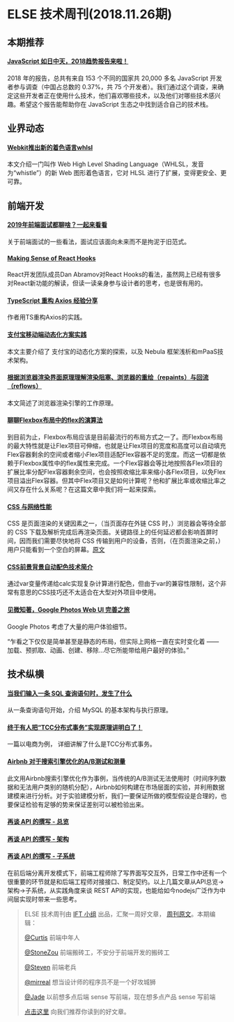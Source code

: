 # ELSE 技术周刊(2018.11.26期)

## 本期推荐

#### [JavaScript 如日中天，2018趋势报告来啦！](https://juejin.im/post/5bf3c7a551882511a85283f2)

2018 年的报告，总共有来自 153 个不同的国家共 20,000 多名 JavaScript 开发者参与调查（中国占总数的 0.37%，共 75 个开发者）。我们通过这个调查，来确定这些开发者正在使用什么技术，他们喜欢哪些技术，以及他们对哪些技术感兴趣。希望这个报告能帮助你在 JavaScript 生态之中找到适合自己的技术栈。


## 业界动态

#### [Webkit推出新的着色语言whlsl](https://mp.weixin.qq.com/s/L5gbeuoM8sqbgxfOBrx2iA)

本文介绍一门叫作 Web High Level Shading Language（WHLSL，发音为“whistle”）的新 Web 图形着色语言，它对 HLSL 进行了扩展，变得更安全、更可靠。


## 前端开发

#### [2019年前端面试都聊啥？一起来看看](https://mp.weixin.qq.com/s/e-IC588SZPJK2QRBm3KuHA)

关于前端面试的一些看法，面试应该面向未来而不是拘泥于旧范式。

#### [Making Sense of React Hooks](https://medium.com/@dan_abramov/making-sense-of-react-hooks-fdbde8803889)

React开发团队成员Dan Abramov对React Hooks的看法，虽然网上已经有很多对React新功能的解读，但读一读亲身参与设计者的思考，也是很有用的。

#### [TypeScript 重构 Axios 经验分享](https://juejin.im/post/5bf7f1c0e51d455ed74f625c)

作者用TS重构Axios的实践。

#### [支付宝移动端动态化方案实践](https://yq.aliyun.com/articles/670158)

本文主要介绍了 支付宝的动态化方案的探索，以及 Nebula 框架浅析和mPaaS技术架构。

#### [根据浏览器渲染界面原理理解渲染阻塞、浏览器的重绘（repaints）与回流（reflows）](https://segmentfault.com/a/1190000017123080)

本文简述了浏览器渲染引擎的工作原理。

#### [聊聊Flexbox布局中的flex的演算法](https://zhuanlan.zhihu.com/p/50666963)

到目前为止，Flexbox布局应该是目前最流行的布局方式之一了。而Flexbox布局的最大特性就是让Flex项目可伸缩，也就是让Flex项目的宽度和高度可以自动填充Flex容器剩余的空间或者缩小Flex项目适配Flex容器不足的宽度。而这一切都是依赖于Flexbox属性中的flex属性来完成。一个Flex容器会等比地按照各Flex项目的扩展比率分配Flex容器剩余空间，也会按照收缩比率来缩小各Flex项目，以免Flex项目溢出Flex容器。但其中Flex项目又是如何计算呢？他和扩展比率或收缩比率之间又存在什么关系呢？在这篇文章中我们将一起来探索。

#### [CSS 与网络性能](https://mp.weixin.qq.com/s/gwjV0NC8JbF-QfwuQ-ayjw)

CSS 是页面渲染的关键因素之一，（当页面存在外链 CSS 时，）浏览器会等待全部的 CSS 下载及解析完成后再渲染页面。关键路径上的任何延迟都会影响首屏时间，因而我们需要尽快地将 CSS 传输到用户的设备，否则，（在页面渲染之前，）用户只能看到一个空白的屏幕。[原文](https://csswizardry.com/2018/11/css-and-network-performance/)

#### [CSS前景背景自动配色技术简介](https://www.zhangxinxu.com/wordpress/2018/11/css-background-color-font-auto-match/?utm_source=tuicool&utm_medium=referral)

通过var变量传递给calc实现复杂计算进行配色，但由于var的兼容性限制，这个非常有意思的CSS技巧还不太适合在大型对外项目中使用。

#### [见微知著，Google Photos Web UI 完善之旅](https://zhuanlan.zhihu.com/p/50280008)

Google Photos 考虑了大量的用户体验细节。

“乍看之下仅仅是简单甚至是静态的布局，但实际上网格一直在实时变化着 —— 加载、预抓取、动画、创建、移除…尽它所能带给用户最好的体验。”


## 技术纵横

#### [当我们输入一条 SQL 查询语句时，发生了什么](https://www.infoq.cn/article/PKzT75BPcryCYJ_VuWrR)

从一条查询语句开始，介绍 MySQL 的基本架构与执行原理。

#### [终于有人把“TCC分布式事务”实现原理讲明白了！](http://developer.51cto.com/art/201811/587425.htm)

一篇以电商为例， 详细讲解了什么是TCC分布式事务。

#### [Airbnb 对于搜索引擎优化的A/B测试和测量](https://zhuanlan.zhihu.com/p/46110302)

此文用Airbnb搜索引擎优化作为事例，当传统的A/B测试无法使用时（时间序列数据和无法用户类别的随机分配），Airbnb如何构建在市场层面的实验，并利用数据建模来进行分析。对于实验建模分析，我们一要保证所做的模型假设是合理的，也要保证检验有足够的势来保证差别可以被检验出来。

#### [再谈 API 的撰写 - 总览](https://zhuanlan.zhihu.com/p/20691602)
#### [再谈 API 的撰写 - 架构](https://zhuanlan.zhihu.com/p/20691649)
#### [再谈 API 的撰写 - 子系统](https://zhuanlan.zhihu.com/p/20691777)

在前后端分离开发模式下，前端工程师除了写界面写交互外，日常工作中还有一个很重要的环节就是和后端工程师对接接口、制定契约。以上几篇文章从API总览->架构->子系统，从实践角度来谈 REST API的实现，也能给如今nodejs广泛作为中间层实现时带来一些思考。


> ELSE 技术周刊由 [IFT 小组](https://github.com/CtripFE) 出品，汇聚一周好文章， [周刊原文]()。本期编辑：
>
> [@Curtis](https://github.com/CurtisCBS) 前端中年人
>
> [@StoneZou](https://github.com/stoneyong) 前端搬砖工，不安分于前端开发的搬砖工
>
> [@Steven](https://github.com/StevenX911) 前端老兵
>
> [@mirreal](https://github.com/mirreal) 想当设计师的程序员不是一个好攻城狮
>
> [@Jade](https://github.com/Jade05) 以前想多点后端 sense 写前端，现在想多点产品 sense 写前端
>
> [点击这里](https://github.com/CtripFE/fe-weekly/issues) 向我们推荐你读到的好文章。
